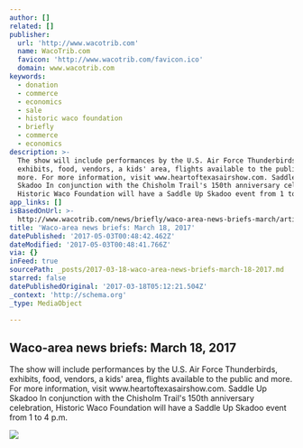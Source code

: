 ```yaml
---
author: []
related: []
publisher:
  url: 'http://www.wacotrib.com'
  name: WacoTrib.com
  favicon: 'http://www.wacotrib.com/favicon.ico'
  domain: www.wacotrib.com
keywords:
  - donation
  - commerce
  - economics
  - sale
  - historic waco foundation
  - briefly
  - commerce
  - economics
description: >-
  The show will include performances by the U.S. Air Force Thunderbirds,
  exhibits, food, vendors, a kids' area, flights available to the public and
  more. For more information, visit www.heartoftexasairshow.com. Saddle Up
  Skadoo In conjunction with the Chisholm Trail's 150th anniversary celebration,
  Historic Waco Foundation will have a Saddle Up Skadoo event from 1 to 4 p.m.
app_links: []
isBasedOnUrl: >-
  http://www.wacotrib.com/news/briefly/waco-area-news-briefs-march/article_75bcd7df-9fe6-5ca0-b337-a9eb5c56bce2.html
title: 'Waco-area news briefs: March 18, 2017'
datePublished: '2017-05-03T00:48:42.462Z'
dateModified: '2017-05-03T00:48:41.766Z'
via: {}
inFeed: true
sourcePath: _posts/2017-03-18-waco-area-news-briefs-march-18-2017.md
starred: false
datePublishedOriginal: '2017-03-18T05:12:21.504Z'
_context: 'http://schema.org'
_type: MediaObject

---
```

<article style=""><h1>Waco-area news briefs: March 18, 2017</h1><p>The show will include performances by the U.S. Air Force Thunderbirds, exhibits, food, vendors, a kids' area, flights available to the public and more. For more information, visit www.heartoftexasairshow.com. Saddle Up Skadoo In conjunction with the Chisholm Trail's 150th anniversary celebration, Historic Waco Foundation will have a Saddle Up Skadoo event from 1 to 4 p.m.</p><img src="http://wacotrib.com/content/tncms/live/global/resources/images/_site/og-fj-1.jpg" /></article>